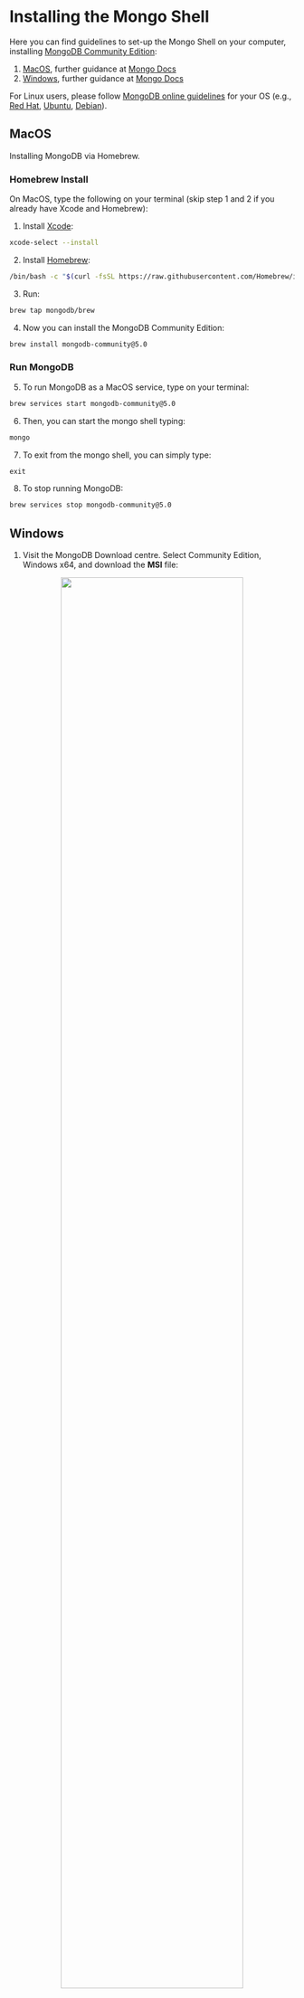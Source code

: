 # Installing the Mongo Shell

Here you can find guidelines to set-up the Mongo Shell on your computer,
installing [MongoDB Community Edition](https://docs.mongodb.com/manual/administration/install-community/):

1. [MacOS](#macos), further guidance at [Mongo Docs](https://docs.mongodb.com/manual/tutorial/install-mongodb-on-os-x/)
1. [Windows](#windows), further guidance at [Mongo Docs](https://docs.mongodb.com/manual/tutorial/install-mongodb-on-windows/)

For Linux users, please follow [MongoDB online guidelines](https://docs.mongodb.com/manual/administration/install-on-linux/) 
for your OS (e.g., [Red Hat](https://docs.mongodb.com/manual/tutorial/install-mongodb-on-red-hat/), [Ubuntu](https://docs.mongodb.com/manual/tutorial/install-mongodb-on-ubuntu/),
[Debian](https://docs.mongodb.com/manual/tutorial/install-mongodb-on-debian/)).

## MacOS

Installing MongoDB via Homebrew.

### Homebrew Install 

On MacOS, type the following on your terminal (skip step 1 and 2 if you already have Xcode and Homebrew):

1. Install [Xcode](https://developer.apple.com/xcode/):

```bash
xcode-select --install
```

2. Install [Homebrew](https://brew.sh):

```bash
/bin/bash -c "$(curl -fsSL https://raw.githubusercontent.com/Homebrew/install/HEAD/install.sh)"
```

3. Run:

```bash
brew tap mongodb/brew
```

4. Now you can install the MongoDB Community Edition:

```bash
brew install mongodb-community@5.0
```

### Run MongoDB

5. To run MongoDB as a MacOS service, type on your terminal:

```bash
brew services start mongodb-community@5.0
```

6. Then, you can start the mongo shell typing:

```bash
mongo
```

7. To exit from the mongo shell, you can simply type:

```js
exit
```

8. To stop running MongoDB:

```bash
brew services stop mongodb-community@5.0
```

## Windows

1. Visit the MongoDB Download centre. Select Community Edition, Windows x64, and 
download the **MSI** file:

<div align="center">   
<img src="images/_0.png" width="80%">
</div>

2. Once the download is completed, click on the downloaded file. The expected
   result is the following:

<div align="center">   
<img src="images/_1.png" width = "60%">
</div>

3. Click **Next**

4. Then, accept _'terms in the Licence Agreement'_:

<div align="center">
<img src="images/_2.png" width = "60%">
</div>


5. Choose the **complete** set-up type:

<div align="center">
<img src="images/_3.png" width = "60%">
</div>


6. Leave **default** settings and click next:

<div align="center">
<img src="images/_4.png" width = "60%">
</div>


7. Do not install MongoDB Compass here. So, **uncheck** the box `Install MongoDB
   Compass`:

<div align="center">   
<img src="images/_45.png" width = "60%">
</div>


8. Click **Next**

9. Then, click **Install**

10. When the installation is completed, click **Finish**

11. Navigate to the following directory:

```bash
 C:\Program Files\MongoDB\Server\4.4\bin
 ```

12. Check that everything is fine. The expected outcome should be:

<div align="center">
<img src="images/_5.png" width = "80%">
</div>


13. In the Windows search bar type `system environment variable`:

<div align="center">
<img src="images/_6.png" width = "60%">
</div>


14. Select `Edit the system environment variable`

15. Click `Environment Variables`:

<div align="center">
<img src="images/_7.png" width = "60%">
</div>


16. Double click on `path`:

<div align="center">
<img src="images/_8.png" width = "60%">
</div>


17. Now, you should see the following:

<div align="center">
<img src="images/_9.png" width = "60%">
</div>


18. Go back to:

```bash
 C:\Program Files\MongoDB\Server\4.2\bin
 ```
19. Right-click on bin and copy the path:

<div align="center">
<img src="images/_10.png" width = "80%">
</div>


20. Now, within `environment variable`, click on `new` and paste the path:

<div align="center">
<img src="images/_11.png" width = "60%">
</div>


21. Click **OK**

22. Open the `Command Prompt` and type:

```bash
mongo --nodb
```

23. This is the result expected:

<div align="center">
<img src="images/_12.png" width = "60%">
</div>


24. To exit, type:

```js
exit
```

25. To install MongoDB Compass, please navigate to this [page](https://www.mongodb.com/try/download/compass) and 
    download the .msi:

<div align="center">
<img src="images/_13.png" width = "80%">
</div>